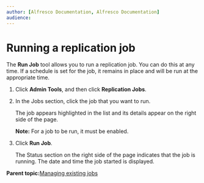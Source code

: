 ```yaml
---
author: [Alfresco Documentation, Alfresco Documentation]
audience: 
---
```


# Running a replication job

The **Run Job** tool allows you to run a replication job. You can do this at any time. If a schedule is set for the job, it remains in place and will be run at the appropriate time.

1.  Click **Admin Tools**, and then click **Replication Jobs**.

2.  In the Jobs section, click the job that you want to run.

    The job appears highlighted in the list and its details appear on the right side of the page.

    **Note:** For a job to be run, it must be enabled.

3.  Click **Run Job**.

    The Status section on the right side of the page indicates that the job is running. The date and time the job started is displayed.


**Parent topic:**[Managing existing jobs](../concepts/admintools-replication-manage.md)

